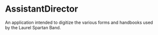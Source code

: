 # AssistantDirector
An application intended to digitize the various forms and handbooks used by the Laurel Spartan Band.

